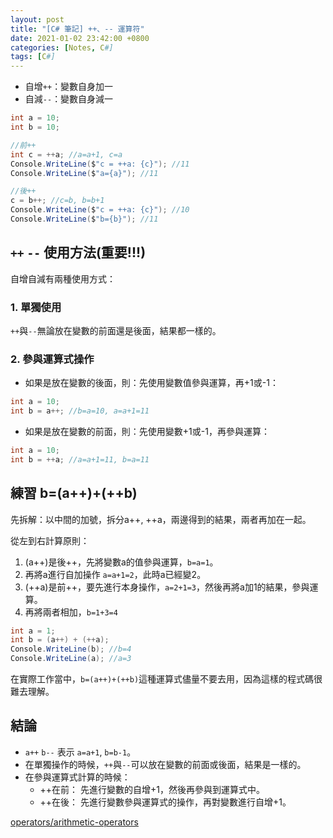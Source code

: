 ```yaml
---
layout: post
title: "[C# 筆記] ++、-- 運算符"
date: 2021-01-02 23:42:00 +0800
categories: [Notes, C#]
tags: [C#]
---
```


- 自增`++`：變數自身加一
- 自減`--`：變數自身減一

```c#
int a = 10;
int b = 10;

//前++
int c = ++a; //a=a+1, c=a
Console.WriteLine($"c = ++a: {c}"); //11
Console.WriteLine($"a={a}"); //11

//後++
c = b++; //c=b, b=b+1
Console.WriteLine($"c = ++a: {c}"); //10
Console.WriteLine($"b={b}"); //11
```


## `++` `--` 使用方法(重要!!!)
自增自減有兩種使用方式：
### 1. 單獨使用
`++`與`--`無論放在變數的前面還是後面，結果都一樣的。

### 2. 參與運算式操作
- 如果是放在變數的後面，則：先使用變數值參與運算，再+1或-1：
```c#
int a = 10;
int b = a++; //b=a=10, a=a+1=11
```

- 如果是放在變數的前面，則：先使用變數+1或-1，再參與運算：
```c#
int a = 10;
int b = ++a; //a=a+1=11, b=a=11
```

## 練習 b=(a++)+(++b)

先拆解：以中間的加號，拆分a++, ++a，兩邊得到的結果，兩者再加在一起。

從左到右計算原則：
1. (a++)是後++，先將變數a的值參與運算，`b=a=1`。
2. 再將a進行自加操作 `a=a+1=2`，此時a已經變2。
3. (++a)是前++，要先進行本身操作，`a=2+1=3`，然後再將a加1的結果，參與運算。
4. 再將兩者相加，`b=1+3=4`

```c#
int a = 1;
int b = (a++) + (++a);
Console.WriteLine(b); //b=4
Console.WriteLine(a); //a=3
```
在實際工作當中，`b=(a++)+(++b)`這種運算式儘量不要去用，因為這樣的程式碼很難去理解。

## 結論
- `a++` `b--` 表示 `a=a+1`, `b=b-1`。
- 在單獨操作的時候，`++`與`--`可以放在變數的前面或後面，結果是一樣的。
- 在參與運算式計算的時候：
    - ++在前：
        先進行變數的自增+1，然後再參與到運算式中。
    - ++在後：
        先進行變數參與運算式的操作，再對變數進行自增+1。


[operators/arithmetic-operators](https://learn.microsoft.com/zh-tw/dotnet/csharp/language-reference/operators/arithmetic-operators)